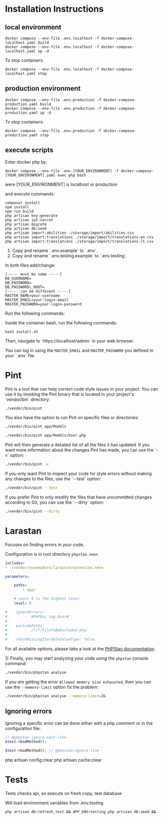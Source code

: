 # Installation Instructions

## local environment
```
docker compose --env-file .env.localhost -f docker-compose-localhost.yaml build
docker compose --env-file .env.localhost -f docker-compose-localhost.yaml up -d
```
To stop containers:
```
docker compose --env-file .env.localhost -f docker-compose-localhost.yaml stop
```
## production environment
```
docker compose --env-file .env.production -f docker-compose-production.yaml build
docker compose --env-file .env.production -f docker-compose-production.yaml up -d
```
To stop containers:
```
docker compose --env-file .env.production -f docker-compose-production.yaml stop
```

## execute scripts
Enter docker php by:
```
docker compose --env-file .env.[YOUR_ENVIRONMENT] -f docker-compose-[YOUR_ENVIRONMENT].yaml exec php bash
```
were [YOUR_ENVIRONMENT] is localhost or production

and execute commands:
```
composer install
npm install
npm run build
php artisan key:generate
php artisan jwt:secret
php artisan migrate
php artisan db:seed
php artisan import:abilities ./storage/import/abilities.csv
php artisan import:translations ./storage/import/translations-en.csv
php artisan import:translations ./storage/import/translations-lt.csv
```
1. Copy and rename \`.env.example\` to \`.env\`.
2. Copy and rename \`.env.testing.example\` to \`.env.testing\`.

In both files add/change:

```
[----- must be same -----]
DB_USERNAME=
DB_PASSWORD=
DB_PASSWORD\_ROOT=
[----- can be different -----]
MASTER_NAME=your-username
MASTER_EMAIL=your-login-email
MASTER_PASSWORD=your-login-password
```

Run the following commands:

Inside the container bash, run the following commands:

```shell
bash install.sh
```

Then, navigate to \`https://localhost/admin\` in your web browser.

You can log in using the `MASTER_EMAIL` and `MASTER_PASSWORD` you defined in your \`.env\` file.

# Pint

Pint is a tool that can help correct code style issues in your project. You can use it by invoking the Pint binary that is located in your project's \`vendor/bin\` directory:

```bash
./vendor/bin/pint
```

You also have the option to run Pint on specific files or directories:

```bash
./vendor/bin/pint app/Models
```

```bash
./vendor/bin/pint app/Models/User.php
```

Pint will then generate a detailed list of all the files it has updated. If you want more information about the changes Pint has made, you can use the \`-v\` option:

```bash
./vendor/bin/pint -v
```

If you only want Pint to inspect your code for style errors without making any changes to the files, use the \`--test\` option:

```bash
./vendor/bin/pint --test
```

If you prefer Pint to only modify the files that have uncommitted changes according to Git, you can use the \`--dirty\` option:

```bash
./vendor/bin/pint --dirty
```

# Larastan

Focuses on finding errors in your code.

Configuration is in root directory `phpstan.neon`

```yaml
includes:
- ./vendor/nunomaduro/larastan/extension.neon

parameters:

    paths:
        - app/

    # Level 9 is the highest level
    level: 8

#    ignoreErrors:
#        - '#PHPDoc tag @var#'
#
#    excludePaths:
#        - ./*/*/FileToBeExcluded.php
#
#    checkMissingIterableValueType: false
```

For all available options, please take a look at the [PHPStan documentation](https://phpstan.org/config-reference).

3: Finally, you may start analyzing your code using the `phpstan` console command:

```bash
./vendor/bin/phpstan analyse
```

If you are getting the error `Allowed memory size exhausted`, then you can use the `--memory-limit` option fix the problem:

```bash
./vendor/bin/phpstan analyse --memory-limit=2G
```

## Ignoring errors

Ignoring a specific error can be done either with a php comment or in the configuration file:

```php
// @phpstan-ignore-next-line
$test->badMethod();

$test->badMethod(); // @phpstan-ignore-line
```


php artisan config:clear
php artisan cache:clear


# Tests

Tests checks api, so execute on fresh copy, test database

Will load environment variables from .env.testing
```bash
php artisan db:refresh_test && APP_ENV=testing php artisan db:seed && ./vendor/bin/pest --coverage
```
#
